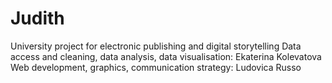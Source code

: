 # Judith
University project for electronic publishing and digital storytelling
Data access and cleaning, data analysis, data visualisation: Ekaterina Kolevatova
Web development, graphics, communication strategy: Ludovica Russo
